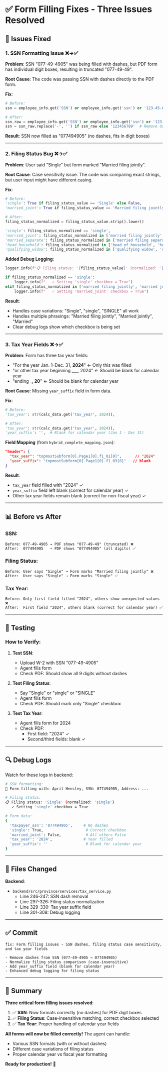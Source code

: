 # ✅ Form Filling Fixes - Three Issues Resolved

## 🎯 Issues Fixed

### 1. **SSN Formatting Issue** ❌→✅
**Problem**: SSN "077-49-4905" was being filled with dashes, but PDF form has individual digit boxes, resulting in truncated "077-49-49".

**Root Cause**: The code was passing SSN with dashes directly to the PDF form.

**Fix**:
```python
# Before:
ssn = employee_info.get('SSN') or employee_info.get('ssn') or '123-45-6789'

# After:
ssn_raw = employee_info.get('SSN') or employee_info.get('ssn') or '123-45-6789'
ssn = ssn_raw.replace('-', '') if ssn_raw else '123456789'  # Remove dashes
```

**Result**: SSN now filled as "077494905" (no dashes, fits in digit boxes)

---

### 2. **Filing Status Bug** ❌→✅
**Problem**: User said "Single" but form marked "Married filing jointly".

**Root Cause**: Case sensitivity issue. The code was comparing exact strings, but user input might have different casing.

**Fix**:
```python
# Before:
'single': True if filing_status_value == 'Single' else False,
'married_joint': True if filing_status_value == 'Married filing jointly' else False,

# After:
filing_status_normalized = filing_status_value.strip().lower()

'single': filing_status_normalized == 'single',
'married_joint': filing_status_normalized in ['married filing jointly', 'married jointly', 'married'],
'married_separate': filing_status_normalized in ['married filing separately', 'married separately'],
'head_household': filing_status_normalized in ['head of household', 'head household'],
'qualifying_widow': filing_status_normalized in ['qualifying widow', 'qualifying widow(er)', 'qualifying surviving spouse'],
```

**Added Debug Logging**:
```python
logger.info(f"📋 Filing status: '{filing_status_value}' (normalized: '{filing_status_normalized}')")

if filing_status_normalized == 'single':
    logger.info(f"   ✓ Setting 'single' checkbox = True")
elif filing_status_normalized in ['married filing jointly', 'married jointly', 'married']:
    logger.info(f"   ✓ Setting 'married_joint' checkbox = True")
```

**Result**: 
- Handles case variations: "Single", "single", "SINGLE" all work
- Handles multiple phrasings: "Married filing jointly", "Married jointly", "Married"
- Clear debug logs show which checkbox is being set

---

### 3. **Tax Year Fields** ❌→✅
**Problem**: Form has three tax year fields:
- "For the year Jan. 1–Dec. 31, **2024**" ← Only this was filled
- "or other tax year beginning ___, 2024" ← Should be blank for calendar year
- "ending ___, 20__" ← Should be blank for calendar year

**Root Cause**: Missing `year_suffix` field in form data.

**Fix**:
```python
# Before:
'tax_year': str(calc_data.get('tax_year', 2024)),

# After:
'tax_year': str(calc_data.get('tax_year', 2024)),
'year_suffix': '',  # Blank for calendar year (Jan 1 - Dec 31)
```

**Field Mapping** (from `hybrid_complete_mapping.json`):
```json
"header": {
  "tax_year": "topmostSubform[0].Page1[0].f1_01[0]",      // "2024"
  "year_suffix": "topmostSubform[0].Page1[0].f1_03[0]"   // blank
}
```

**Result**: 
- `tax_year` field filled with "2024" ✓
- `year_suffix` field left blank (correct for calendar year) ✓
- Other tax year fields remain blank (correct for non-fiscal year) ✓

---

## 📊 Before vs After

### SSN:
```
Before: 077-49-4905 → PDF shows "077-49-49" (truncated) ❌
After:  077494905   → PDF shows "077494905" (all digits) ✅
```

### Filing Status:
```
Before: User says "Single" → Form marks "Married filing jointly" ❌
After:  User says "Single" → Form marks "Single" ✅
```

### Tax Year:
```
Before: Only first field filled "2024", others show unexpected values ❌
After:  First field "2024", others blank (correct for calendar year) ✅
```

---

## 🧪 Testing

### How to Verify:

1. **Test SSN**:
   - Upload W-2 with SSN "077-49-4905"
   - Agent fills form
   - Check PDF: Should show all 9 digits without dashes

2. **Test Filing Status**:
   - Say "Single" or "single" or "SINGLE"
   - Agent fills form
   - Check PDF: Should mark only "Single" checkbox

3. **Test Tax Year**:
   - Agent fills form for 2024
   - Check PDF: 
     - First field: "2024" ✓
     - Second/third fields: blank ✓

---

## 🔍 Debug Logs

Watch for these logs in backend:

```bash
# SSN formatting:
📝 Form filling with: April Hensley, SSN: 077494905, Address: ...

# Filing status:
📋 Filing status: 'Single' (normalized: 'single')
   ✓ Setting 'single' checkbox = True

# Form data:
{
  'taxpayer_ssn': '077494905',     # No dashes
  'single': True,                   # Correct checkbox
  'married_joint': False,           # All others False
  'tax_year': '2024',              # Year filled
  'year_suffix': ''                 # Blank for calendar year
}
```

---

## 📁 Files Changed

**Backend**:
- `backend/src/province/services/tax_service.py`
  - Line 246-247: SSN dash removal
  - Line 297-326: Filing status normalization
  - Line 329-330: Tax year suffix field
  - Line 301-308: Debug logging

---

## ✅ Commit

```
fix: Form filling issues - SSN dashes, filing status case sensitivity, and tax year fields

- Remove dashes from SSN (077-49-4905 → 077494905)
- Normalize filing status comparison (case-insensitive)
- Add year_suffix field (blank for calendar year)
- Enhanced debug logging for filing status
```

---

## 🎉 Summary

**Three critical form filling issues resolved**:

1. ✅ **SSN**: Now formats correctly (no dashes) for PDF digit boxes
2. ✅ **Filing Status**: Case-insensitive matching, correct checkbox selected
3. ✅ **Tax Year**: Proper handling of calendar year fields

**All forms will now be filled correctly!** The agent can handle:
- Various SSN formats (with or without dashes)
- Different case variations of filing status
- Proper calendar year vs fiscal year formatting

**Ready for production!** 🚀

